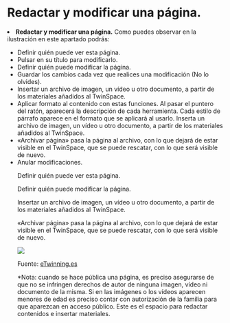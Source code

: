 
# Redactar y modificar una página.

<li dir="ltr">
<strong>Redactar y modificar una página.</strong> Como puedes observar en la ilustración en este apartado podrás:
</li>
<ul>
<li dir="ltr">
Definir quién puede ver esta página.
</li>
<li dir="ltr">
Pulsar en su título para modificarlo.
</li>
<li dir="ltr">
Definir quién puede modificar la página.
</li>
<li dir="ltr">
Guardar los cambios cada vez que realices una modificación (No lo olvides).
</li>
<li dir="ltr">
Insertar un archivo de imagen, un vídeo u otro documento, a partir de los materiales añadidos al TwinSpace.
</li>
<li dir="ltr">
Aplicar formato al contenido con estas funciones. Al pasar el puntero del ratón, aparecerá la descripción de cada herramienta. Cada estilo de párrafo aparece en el formato que se aplicará al usarlo. Inserta un archivo de imagen, un vídeo u otro documento, a partir de los materiales añadidos al TwinSpace.
</li>
<li dir="ltr">
«Archivar página» pasa la página al archivo, con lo que dejará de estar visible en el TwinSpace, que se puede rescatar, con lo que será visible de nuevo.
</li>
<li dir="ltr">
Anular modificaciones.
</li>

Definir quién puede ver esta página.

Definir quién puede modificar la página.

Insertar un archivo de imagen, un vídeo u otro documento, a partir de los materiales añadidos al TwinSpace.

«Archivar página» pasa la página al archivo, con lo que dejará de estar visible en el TwinSpace, que se puede rescatar, con lo que será visible de nuevo.


![](https://lh4.googleusercontent.com/B_48qxbgmNEOnFL5E9qYNDpye7WAOjgsVzUGDjdbzTeWy4cX5Dd0YD1e5d-Q9hI-EO3Amdvcw6j4e-Xxg-yfBfhry_zMRwJG94pxwWnMDAlQN_RLTNRwDbF5nS3lSbEJKt5248qJ)

Fuente: [eTwinning.es](http://image.slidesharecdn.com/tutortwinspace-160118070453/95/scale-partido-al-twinspace-5-638.jpg?cb=1453103371)

*Nota: cuando se hace pública una página, es preciso asegurarse de que no se infringen derechos de autor de ninguna imagen, vídeo ni documento de la misma. Si en las imágenes o los vídeos aparecen menores de edad es preciso contar con autorización de la familia para que aparezcan en acceso público. Este es el espacio para redactar contenidos e insertar materiales.


